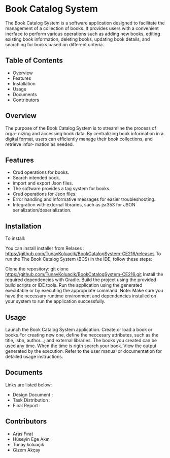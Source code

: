 # Book Catalog System
The Book Catalog System is a software application designed to facilitate the management of a collection of books. It provides users with a convenient  inerface to perform various operations such as adding new books, editing existing book information, deleting books, updating book details, and searching for books based on different criteria.

 
## Table of Contents
- Overview
- Features
- Installation
- Usage
- Documents
- Contributors

## Overview
The purpose of the Book Catalog System is to streamline the process of orga-
nizing and accessing book data. By centralizing book information in a digital
format, users can efficiently manage their book collections, and retrieve infor-
mation as needed.

## Features
- Crud operations for books.
- Search intended book.
- import and export Json files.
- The software provides a tag system for books.
- Crud operations for Json files.
- Error handling and informative messages for easier troubleshooting.
- Integration with external libraries, such as jsr353 for JSON serialization/deserialization.

## Installation
To install:

You can install installer from Relases : https://github.com/TunayKoluacik/BookCatalogSystem-CE216/releases
To run the The Book Catalog System (BCS) in the IDE, follow these steps:

Clone the repository: git clone https://github.com/TunayKoluacik/BookCatalogSystem-CE216.git
Install the required dependencies with Gradle.
Build the project using the provided build scripts or IDE tools.
Run the application using the generated executable or by executing the appropriate command.
Note: Make sure you have the necessary runtime environment and dependencies installed on your system to run the application successfully.

## Usage
Launch the Book Catalog System application.
Create or load a book or books.For creating new one, define the neccesary attributes, such as the title, isbn, author...; and external libraries.
The books you created can be used any time.
When the time is rigth search your book.
View the output generated by the execution.
Refer to the user manual or documentation for detailed usage instructions.

## Documents
Links are listed below:

- Design Document : 
- Task Distribution : 
- Final Report : 

## Contributors
- Aras Fırat 
- Hüseyin Ege Akın
- Tunay koluaçık
- Gizem Akçay



